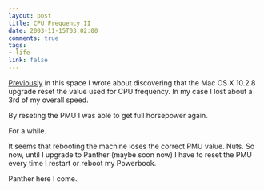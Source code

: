 ```yaml
--- 
layout: post
title: CPU Frequency II
date: 2003-11-15T03:02:00
comments: true
tags:
- life
link: false
---
```

<a href="http://www.zanshin.net/blogs/000296.html" title="cpu frequency">Previously</a> in this space I wrote about discovering that the Mac OS X 10.2.8 upgrade reset the value used for CPU frequency. In my case I lost about a 3rd of my overall speed.

By reseting the PMU I was able to get full horsepower again.

For a while.

It seems that rebooting the machine loses the correct PMU value. Nuts. So now, until I upgrade to Panther (maybe soon now) I have to reset the PMU every time I restart or reboot my Powerbook.

Panther here I come.
